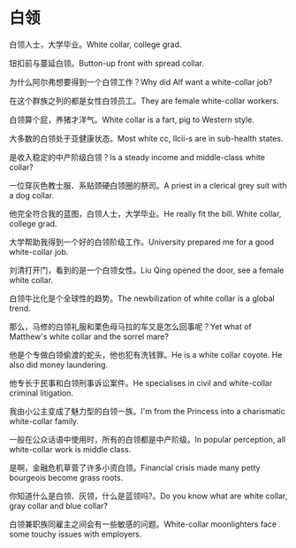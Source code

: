 # 白领

<p><span class="chinese">白领人士，大学毕业。</span><span class="english">White collar, college grad.</span></p>

<p><span class="chinese">钮扣前与蔓延白领。</span><span class="english">Button-up front with spread collar.</span></p>

<p><span class="chinese">为什么阿尔弗想要得到一个白领工作？</span><span class="english">Why did Alf want a white-collar job?</span></p>

<p><span class="chinese">在这个群族之列的都是女性白领员工。</span><span class="english">They are female white-collar workers.</span></p>

<p><span class="chinese">白领算个屁，养猪才洋气。</span><span class="english">White collar is a fart, pig to Western style.</span></p>

<p><span class="chinese">大多数的白领处于亚健康状态。</span><span class="english">Most white cc, llcii-s are in sub-health states.</span></p>

<p><span class="chinese">是收入稳定的中产阶级白领？</span><span class="english">Is a steady income and middle-class white collar?</span></p>

<p><span class="chinese">一位穿灰色教士服、系贴颈硬白领圈的祭司。</span><span class="english">A priest in a clerical grey suit with a dog collar.</span></p>

<p><span class="chinese">他完全符合我的蓝图，白领人士，大学毕业。</span><span class="english">He really fit the bill. White collar, college grad.</span></p>

<p><span class="chinese">大学帮助我得到一个好的白领阶级工作。</span><span class="english">University prepared me for a good white-collar job.</span></p>

<p><span class="chinese">刘清打开门，看到的是一个白领女性。</span><span class="english">Liu Qing opened the door, see a female white collar.</span></p>

<p><span class="chinese">白领牛比化是个全球性的趋势。</span><span class="english">The newbilization of white collar is a global trend.</span></p>

<p><span class="chinese">那么，马修的白领礼服和栗色母马拉的车又是怎么回事呢？</span><span class="english">Yet what of Matthew's white collar and the sorrel mare?</span></p>

<p><span class="chinese">他是个专做白领偷渡的蛇头，他也犯有洗钱罪。</span><span class="english">He is a white collar coyote. He also did money laundering.</span></p>

<p><span class="chinese">他专长于民事和白领刑事诉讼案件。</span><span class="english">He specialises in civil and white-collar criminal litigation.</span></p>

<p><span class="chinese">我由小公主变成了魅力型的白领一族。</span><span class="english">I'm from the Princess into a charismatic white-collar family.</span></p>

<p><span class="chinese">一般在公众话语中使用时，所有的白领都是中产阶级。</span><span class="english">In popular perception, all white-collar work is middle class.</span></p>

<p><span class="chinese">是啊，金融危机草菅了许多小资白领。</span><span class="english">Financial crisis made many petty bourgeois become grass roots.</span></p>

<p><span class="chinese">你知道什么是白领、灰领，什么是蓝领吗?。</span><span class="english">Do you know what are white collar, gray collar and blue collar?</span></p>

<p><span class="chinese">白领兼职族同雇主之间会有一些敏感的问题。</span><span class="english">White-collar moonlighters face some touchy issues with employers.</span></p>

